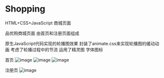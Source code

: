 # Shopping
HTML+CSS+JavaScript 商城页面

品优购商城页面 
由首页和注册页面组成

原生JavaScript代码实现的轮播图效果 
封装了animate.css来实现轮播图的缓动动画
考虑了轮播过程中的节流
运用了精灵图 字体图标 

首页
![image](https://user-images.githubusercontent.com/91190829/140284220-8db7b650-d32f-474c-868f-6d0292671b76.png)
![image](https://user-images.githubusercontent.com/91190829/140284367-a2dfa8b5-7f7a-44ac-8b48-ecad228c4e0c.png)
![image](https://user-images.githubusercontent.com/91190829/140284670-453518cf-d9bc-4d38-8fee-4461b70ee422.png)

注册页
![image](https://user-images.githubusercontent.com/91190829/140284595-d8c37842-2b0e-437c-b7a0-98dff1780167.png)

